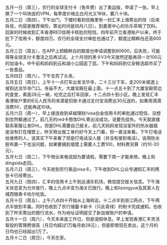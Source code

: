 五月一日（周三），农行的全球支付卡（免年费）出了奥运版，申请了一张。早上换了一个叫快连的VPN，每季度价格比白月光又18块，要八十块。</br>
五月二日（周四），下午出门，下楼时看到信箱里有一封汇丰上海寄出的信（后来拆信，内容是推荐保险，寄出时间是四月八日）。到嘉里中心的乐乐茶喝了饮料。回家的时候收到汇丰香港RED信用卡核批的短信。四年前开立香港账户以来，终于批下了信用卡，额度四万。农行的全球支付审批也通过了，额度比精粹白还高600元。</br>
五月三日（周五），在APP上把精粹白的额度也申请调整到80600，后失败，可能得等全球支付卡激活之后再试试。上个月领的黑卡V3今天居然还能再领一次100元的加油卡。中午前和妈妈到云和湖小公园逛了逛。下午和妈妈到亿安鲸选超市买了一些食品。</br>
五月四日（周六），下午去剪了头发。</br>
五月五日（周日），上午十一点打车出发法华寺，二十三分下车，走200米坡道上坡到达法华寺门口。寺庙不大，大雄宝殿在最上面。十一点五十到了大雄宝殿旁边的食堂，素面28元一碗，吃完之后打车回家，十二点四十到小区。晚上发现汇丰香港账户里的6元人民币的来源是扣账卡通过支付宝消费达30元送的，如果用滴滴消费50，还能再送10块。</br>
五月六日（周一），早上接连收到卓越理财/visa白金信用卡的审批通过短信，没想到忽然都通过了。前几天的red卡想改DHL寄出没成功，说要先挂失。今天就直接联系客服让发DHL。但是DHL需要自己报关。前几天妈妈发现浴室外的热水器插座没有钉在墙壁上，昨天物业报工单约好今天上门看，但一直没来看。下午打电话给维修的人，说其实下午来看了但是打电话没人接（并没有接到电话）。说用防水胶布裹一下也没问题，如果要搞到墙壁上需要人工费100，材料费另算（约10-20元）。</br>
五月七日（周二），下午物业来电说因为要请假，需要下周一才能来修。晚上和dingsida走回。</br>
五月八日（周三），今天收到农行奥运visa卡。下午收到DHL公众号通知汇丰的两张卡已经寄出。</br>
五月九日（周四），汇丰的信用卡上午到达浦东机场，微信提交报关信息。下午海关状态变为允许放行，晚上九点半变为海关已放行。晚上和lizongyue及其家人在城西银泰卡哈尔吃饭。</br>
五月十日（周五），上午八点四十开始从上海转运，十二点半到浙江网点，下午两点半放到丰巢。同时也收到了农行储蓄卡新卡（只此青绿）的制卡完成通知。也收到了昨天寄出的银行流水，作为地址证明提交了新加坡账户的申请。</br>
五月十一日（周六），今天本来是工作日，但是请假休息。早上发现香港汇丰灵活智投的管理费很高（月日均超过1万每月收28元），但是即使现在卖出，这个月的日均也已经超出1万了。</br>
五月十二日（周日），今天在家。</br>
